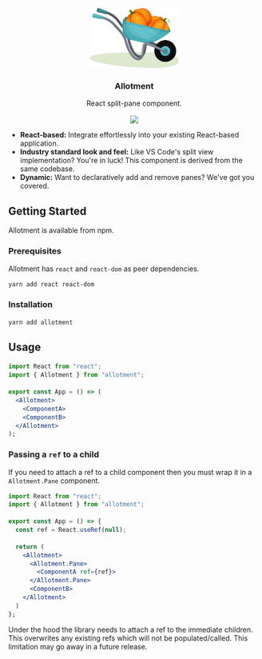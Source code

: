 <p align="center">
    <a href="https://github.com/johnwalley/allotment">
    <img src="./assets/logo.svg" alt="Logo" height="120">
  </a>
  
  <h3 align="center">Allotment</h3>

  <p align="center">
    React split-pane component.
  </p>
  
  <p align="center">
    <img align="center" src="https://user-images.githubusercontent.com/981531/133465908-0f9c28e9-9da3-4faf-959e-ec36393acd0a.gif" />
  </p>
</p>

- **React-based:** Integrate effortlessly into your existing React-based application.
- **Industry standard look and feel:** Like VS Code's split view implementation? You're in luck! This component is derived from the same codebase.
- **Dynamic:** Want to declaratively add and remove panes? We've got you covered.

## Getting Started

Allotment is available from npm.

### Prerequisites

Allotment has `react` and `react-dom` as peer dependencies.

```sh
yarn add react react-dom
```

### Installation

```sh
yarn add allotment
```

## Usage

```jsx
import React from "react";
import { Allotment } from "allotment";

export const App = () => (
  <Allotment>
    <ComponentA>
    <ComponentB>
  </Allotment>
);
```

### Passing a `ref` to a child

If you need to attach a ref to a child component then you must wrap it in a `Allotment.Pane` component.

```jsx
import React from "react";
import { Allotment } from "allotment";

export const App = () => {
  const ref = React.useRef(null);

  return (
    <Allotment>
      <Allotment.Pane>
        <ComponentA ref={ref}>
      </Allotment.Pane>
      <ComponentB>
    </Allotment>
  )
};
```

Under the hood the library needs to attach a ref to the immediate children. This overwrites any existing refs which will not be populated/called. This limitation may go away in a future release.
